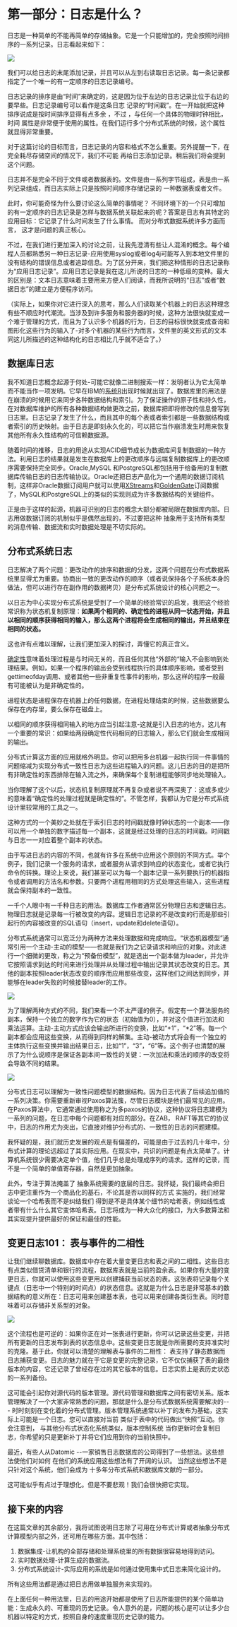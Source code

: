 第一部分：日志是什么？
=====================================================================

日志是一种简单的不能再简单的存储抽象。它是一个只能增加的，完全按照时间排序的一系列记录。日志看起来如下：

![](images/log.png)

我们可以给日志的末尾添加记录，并且可以从左到右读取日志记录。每一条记录都指定了一个唯一的有一定顺序的日志记录编号。 

日志记录的排序是由“时间”来确定的，这是因为位于左边的日志记录比位于右边的要早些。日志记录编号可以看作是这条日志 记录的“时间戳”。在一开始就把这种排序说成是按时间排序显得有点多余 ，不过 ，与任何一个具体的物理时钟相比，时间 属性是非常便于使用的属性。在我们运行多个分布式系统的时候，这个属性就显得非常重要。 

对于这篇讨论的目标而言，日志记录的内容和格式不怎么重要。另外提醒一下，在完全耗尽存储空间的情况下，我们不可能 再给日志添加记录。稍后我们将会提到这个问题。 

日志并不是完全不同于文件或者数据表的。文件是由一系列字节组成，表是由一系列记录组成，而日志实际上只是按照时间顺序存储记录的 一种数据表或者文件。

此时，你可能奇怪为什么要讨论这么简单的事情呢？ 不同环境下的一个只可增加的有一定顺序的日志记录是怎样与数据系统关联起来的呢？答案是日志有其特定的应用目标：它记录了什么时间发生了什么事情。 而对分布式数据系统许多方面而言， 这才是问题的真正核心。

不过，在我们进行更加深入的讨论之前，让我先澄清有些让人混淆的概念。每个编程人员都熟悉另一种日志记录-应用使用syslog或者log4j可能写入到本地文件里的没有结构的错误信息或者追踪信息。为了区分开来，我们把这种情形的日志记录称为“应用日志记录”。应用日志记录是我在这儿所说的日志的一种低级的变种。最大的区别是：文本日志意味着主要用来方便人们阅读，而我所说明的“日志”或者“数据日志”的建立是方便程序访问。

（实际上，如果你对它进行深入的思考，那么人们读取某个机器上的日志这种理念有些不顺应时代潮流。当涉及到许多服务和服务器的时候，这种方法很快就变成一个难于管理的方式，而且为了认识多个机器的行为，日志的目标很快就变成查询和图形化这些行为的输入了-对多个机器的某些行为而言，文件里的英文形式的文本同这儿所描述的这种结构化的日志相比几乎就不适合了。）

数据库日志
-------------------------

我不知道日志概念起源于何处-可能它就像二进制搜索一样：发明者认为它太简单而不能当作一项发明。它早在IBM的[系统R](http://www.cs.berkeley.edu/~brewer/cs262/SystemR.pdf)出现时候就出现了。数据库里的用法是在崩溃的时候用它来同步各种数据结构和索引。为了保证操作的原子性和持久性，在对数据库维护的所有各种数据结构做更改之前，数据库把即将修改的信息誊写到日志里。日志记录了发生了什么，而且其中的每个表或者索引都是一些数据结构或者索引的历史映射。由于日志是即刻永久化的，可以把它当作崩溃发生时用来恢复其他所有永久性结构的可信赖数据源。

随着时间的推移，日志的用途从实现ACID细节成长为数据库间复制数据的一种方法。利用日志的结果就是发生在数据库上的更改顺序与远端复制数据库上的更改顺序需要保持完全同步。Oracle,MySQL 和PostgreSQL都包括用于给备用的复制数据库传输日志的日志传输协议。Oracle还把日志产品化为一个通用的数据订阅机制，这样非Oracle数据订阅用户就可以使用[XStreams](http://docs.oracle.com/cd/E11882_01/server.112/e16545/xstrm_intro.htm)和[GoldenGate](http://www.oracle.com/technetwork/middleware/goldengate/overview/index.html)订阅数据了，MySQL和PostgreSQL上的类似的实现则成为许多数据结构的关键组件。

正是由于这样的起源，机器可识别的日志的概念大部分都被局限在数据库内部。日志用做数据订阅的机制似乎是偶然出现的，不过要把这种 抽象用于支持所有类型的消息传输、数据流和实时数据处理是不切实际的。

分布式系统日志
-------------------------

日志解决了两个问题：更改动作的排序和数据的分发，这两个问题在分布式数据系统里显得尤为重要。协商出一致的更改动作的顺序（或者说保持各个子系统本身的做法，但可以进行存在副作用的数据拷贝）是分布式系统设计的核心问题之一。

以日志为中心实现分布式系统是受到了一个简单的经验常识的启发，我把这个经验常识称为状态机复制原理：**如果两个相同的、确定性的进程从同一状态开始，并且以相同的顺序获得相同的输入，那么这两个进程将会生成相同的输出，并且结束在相同的状态。**

这也许有点难以理解，让我们更加深入的探讨，弄懂它的真正含义。

[确定性](http://en.wikipedia.org/wiki/Deterministic_algorithm)意味着处理过程是与时间无关的，而且任何其他“外部的“输入不会影响到处理结果。例如，如果一个程序的输出会受到线程执行的具体顺序影响，或者受到gettimeofday调用、或者其他一些非重复性事件的影响，那么这样的程序一般最有可能被认为是非确定性的。

进程状态是进程保存在机器上的任何数据，在进程处理结束的时候，这些数据要么保存在内存里，要么保存在磁盘上。

以相同的顺序获得相同输入的地方应当引起注意-这就是引入日志的地方。这儿有一个重要的常识：如果给两段确定性代码相同的日志输入，那么它们就会生成相同的输出。

分布式计算这方面的应用就格外明显。你可以把用多台机器一起执行同一件事情的问题缩减为实现分布式一致性日志为这些进程输入的问题。这儿日志的目的是把所有非确定性的东西排除在输入流之外，来确保每个复制进程能够同步地处理输入。

当你理解了这个以后，状态机复制原理就不再复杂或者说不再深奥了：这或多或少的意味着“确定性的处理过程就是确定性的”。不管怎样，我都认为它是分布式系统设计里较常用的工具之一。

这种方式的一个美妙之处就在于索引日志的时间戳就像时钟状态的一个副本——你可以用一个单独的数字描述每一个副本，这就是经过处理的日志的时间戳。时间戳与日志一一对应着整个副本的状态。

由于写进日志的内容的不同，也就有许多在系统中应用这个原则的不同方式。举个例子，我们记录一个服务的请求，或者服务从请求到响应的状态变化，或者它执行命令的转换。理论上来说，我们甚至可以为每一个副本记录一系列要执行的机器指令或者调用的方法名和参数。只要两个进程用相同的方式处理这些输入，这些进程就会保持副本的一致性。

一千个人眼中有一千种日志的用法。数据库工作者通常区分物理日志和逻辑日志。物理日志就是记录每一行被改变的内容。逻辑日志记录的不是改变的行而是那些引起行的内容被改变的SQL语句（insert，update和delete语句）。

分布式系统通常可以宽泛分为两种方法来处理数据和完成响应。“状态机器模型”通常引用一个主动-主动的模型——也就是我们为之记录请求和响应的对象。对此进行一个细微的更改，称之为“预备份模型”，就是选出一个副本做为leader，并允许它按照请求到达的时间来进行处理并从处理过程中输出记录其状态改变的日志。其他的副本按照leader状态改变的顺序而应用那些改变，这样他们之间达到同步，并能够在leader失败的时候接替leader的工作。

![](images/active_and_passive_arch.png)

为了理解两种方式的不同，我们来看一个不太严谨的例子。假定有一个算法服务的副本，保持一个独立的数字作为它的状态（初始值为0），并对这个值进行加法和乘法运算。主动-主动方式应该会输出所进行的变换，比如“+1”，“\*2”等。每一个副本都会应用这些变换，从而得到同样的解集。主动-被动方式将会有一个独立的主体执行这些变换并输出结果日志，比如“1”，“3”，“6”等。这个例子也清楚的展示了为什么说顺序是保证各副本间一致性的关键：一次加法和乘法的顺序的改变将会导致不同的结果。

![](images/paxos_postcard.jpg)

分布式日志可以理解为一致性问题模型的数据结构。因为日志代表了后续追加值的一系列决策。你需要重新审视Paxos算法簇，尽管日志模块是他们最常见的应用。 在Paxos算法中，它通常通过使用称之为多paxos的协议，这种协议将日志建模为一系列的问题，在日志中每个问题都有对应的部分。在ZAB， RAFT等其它的协议中，日志的作用尤为突出，它直接对维护分布式的、一致性的日志的问题建模。

我怀疑的是，我们就历史发展的观点是有偏差的，可能是由于过去的几十年中，分布式计算的理论远超过了其实际应用。在现实中，共识的问题是有点太简单了。计算机系统很少需要决定单个值，他们几乎总是处理成序列的请求。这样的记录，而不是一个简单的单值寄存器，自然是更加抽象。 

此外，专注于算法掩盖了 抽象系统需要的底层的日志。我怀疑，我们最终会把日志中更注重作为一个商品化的基石，不论其是否以同样的方式 实施的，我们经常谈论一个哈希表而不是纠结我们 得到是不是具体某个细节的哈希表，例如线性或者带有什么什么其它变体哈希表。日志将成为一种大众化的接口，为大多数算法和其实现提升提供最好的保证和最佳的性能。 

变更日志101： 表与事件的二相性
-------------------------

让我们继续聊数据库。数据库中存在着大量变更日志和表之间的二相性。这些日志有点类似借贷清单和银行的流程，数据库表就是当前的盈余表。如果你有大量的变更日志，你就可以使用这些变更用以创建捕获当前状态的表。这张表将记录每个关键点（日志中一个特别的时间点）的状态信息。这就是为什么日志是非常基本的数据结构的意义所在：日志可用来创建基本表，也可以用来创建各类衍生表。同时意味着可以存储非关系型的对象。

![](images/yin-yang.jpg)

这个流程也是可逆的：如果你正在对一张表进行更新，你可以记录这些变更，并把所有更新的日志发布到表的状态信息中。这些变更日志就是你所需要的支持准实时的克隆。基于此，你就可以清楚的理解表与事件的二相性： 表支持了静态数据而日志捕获变更。日志的魅力就在于它是变更的完整记录，它不仅仅捕获了表的最终版本的内容，它还记录了曾经存在过的其它版本的信息。日志实质上是表历史状态的一系列备份。

这可能会引起你对源代码的版本管理。源代码管理和数据库之间有密切关系。版本管理解决了一个大家非常熟悉的问题，那就是什么是分布式数据系统需要解决的--- 时时刻刻在变化着的分布式管理。版本管理系统通常以补丁的发布为基础，这实际上可能是一个日志。您可以直接对当前 类似于表中的代码做出“快照”互动。你会注意到， 与其他分布式状态化系统类似，版本控制系统 当你更新时会复制日志，你希望的只是更新补丁并将它们应用到你的当前快照中。 

最近，有些人从Datomic --一家销售日志数据库的公司得到了一些想法。这些想法使他们对如何 在他们的系统应用这些想法有了开阔的认识。 当然这些想法不是只针对这个系统，他们会成为 十多年分布式系统和数据库文献的一部分。 

这可能似乎有点过于理想化。但是不要悲观！我们会很快把它实现。

接下来的内容
-------------------------

在这篇文章的其余部分，我将试图说明日志除了可用在分布式计算或者抽象分布式计算模型内部之外，还可用在哪些方面。其中包括： 

1. 数据集成-让机构的全部存储和处理系统里的所有数据很容易地得到访问。
1. 实时数据处理-计算生成的数据流。
1. 分布式系统设计-实际应用的系统是如何通过使用集中式日志来简化设计的。

所有这些用法都是通过把日志用做单独服务来实现的。 

在上面任何一种用法里，日志的用途开始都是使用了日志所能提供的某个简单功能：生成永久的、可重现的历史记录。令人意外的是，问题的核心是可以让多少台机器以特定的方式，按照自身的速度重现历史记录的能力。
